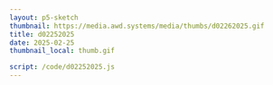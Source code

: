 ```yaml
---
layout: p5-sketch
thumbnail: https://media.awd.systems/media/thumbs/d02262025.gif
title: d02252025
date: 2025-02-25
thumbnail_local: thumb.gif

script: /code/d02252025.js
---
```

